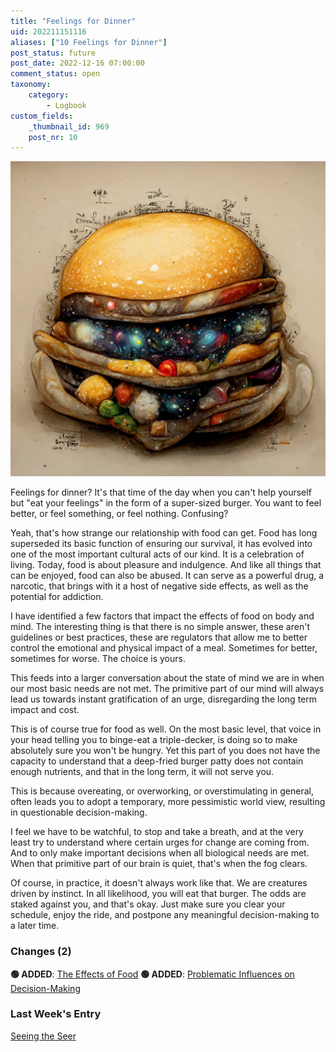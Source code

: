 ```yaml
---
title: "Feelings for Dinner"
uid: 202211151116
aliases: ["10 Feelings for Dinner"]
post_status: future
post_date: 2022-12-16 07:00:00
comment_status: open
taxonomy:
    category:
        - Logbook
custom_fields:
    _thumbnail_id: 969
    post_nr: 10
---
```


![A burger containing the universe](/_images/image-feelings-for-dinner.webp "Feelings for Dinner")

Feelings for dinner? It's that time of the day when you can't help yourself but "eat your feelings" in the form of a super-sized burger. You want to feel better, or feel something, or feel nothing. Confusing?

Yeah, that's how strange our relationship with food can get. Food has long superseded its basic function of ensuring our survival, it has evolved into one of the most important cultural acts of our kind. It is a celebration of living. Today, food is about pleasure and indulgence. And like all things that can be enjoyed, food can also be abused. It can serve as a powerful drug, a narcotic, that brings with it a host of negative side effects, as well as the potential for addiction.

I have identified a few factors that impact the effects of food on body and mind. The interesting thing is that there is no simple answer, these aren't guidelines or best practices, these are regulators that allow me to better control the emotional and physical impact of a meal. Sometimes for better, sometimes for worse. The choice is yours.

This feeds into a larger conversation about the state of mind we are in when our most basic needs are not met. The primitive part of our mind will always lead us towards instant gratification of an urge, disregarding the long term impact and cost.

This is of course true for food as well. On the most basic level, that voice in your head telling you to binge-eat a triple-decker, is doing so to make absolutely sure you won't be hungry. Yet this part of you does not have the capacity to understand that a deep-fried burger patty does not contain enough nutrients, and that in the long term, it will not serve you.

This is because overeating, or overworking, or overstimulating in general, often leads you to adopt a temporary, more pessimistic world view, resulting in questionable decision-making.

I feel we have to be watchful, to stop and take a breath, and at the very least try to understand where certain urges for change are coming from. And to only make important decisions when all biological needs are met. When that primitive part of our brain is quiet, that's when the fog clears.

Of course, in practice, it doesn't always work like that. We are creatures driven by instinct. In all likelihood, you will eat that burger. The odds are staked against you, and that's okay. Just make sure you clear your schedule, enjoy the ride, and postpone any meaningful decision-making to a later time.

### Changes (2)
**🟢 ADDED**: [The Effects of Food](./the-effects-of-food.md)
**🟢 ADDED**: [Problematic Influences on Decision-Making](./problematic-influences-on-decision-making.md)

### Last Week's Entry
[Seeing the Seer](./seeing-the-seer.md)